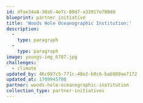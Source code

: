 ```yaml
---
id: dfae34a8-30a5-4e7c-89d7-a33917e780d8
blueprint: partner_initiative
title: 'Woods Hole Oceanographic Institution:'
description:
  -
    type: paragraph
  -
    type: paragraph
image: youngs-img_6787.jpg
challenges:
  - climate
updated_by: 46c097c5-771c-49e2-b8c6-ba6009ae7172
updated_at: 1709945708
partner: woods-hole-oceanographic-institution
collection_type: partner-initiatives
---
```

